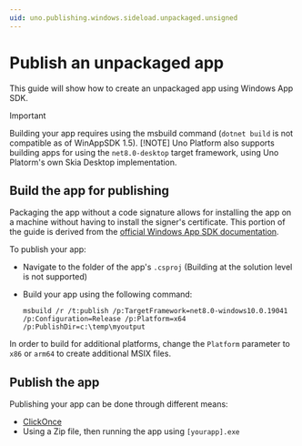 ```yaml
---
uid: uno.publishing.windows.sideload.unpackaged.unsigned
---
```


# Publish an unpackaged app

This guide will show how to create an unpackaged app using Windows App SDK.

> [!IMPORTANT]
> Building your app requires using the msbuild command (`dotnet build` is not compatible as of WinAppSDK 1.5).
> [!NOTE]
> Uno Platform also supports building apps for using the `net8.0-desktop` target framework, using Uno Platorm's own Skia Desktop implementation.

## Build the app for publishing

Packaging the app without a code signature allows for installing the app on a machine without having to install the signer's certificate. This portion of the guide is derived from the [official Windows App SDK documentation](https://learn.microsoft.com/en-us/windows/msix/package/unsigned-package).

To publish your app:

- Navigate to the folder of the app's `.csproj` (Building at the solution level is not supported)
- Build your app using the following command:

    ```pwsh
    msbuild /r /t:publish /p:TargetFramework=net8.0-windows10.0.19041 /p:Configuration=Release /p:Platform=x64 /p:PublishDir=c:\temp\myoutput
    ```

In order to build for additional platforms, change the `Platform` parameter to `x86` or `arm64` to create additional MSIX files.

## Publish the app

Publishing your app can be done through different means:

- [ClickOnce](https://learn.microsoft.com/visualstudio/deployment/quickstart-deploy-using-clickonce-folder?view=vs-2022)
- Using a Zip file, then running the app using `[yourapp].exe`